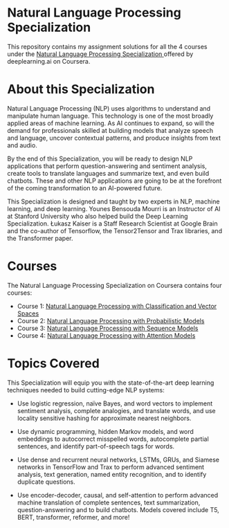 # Natural Language Processing Specialization

This repository contains my assignment solutions for all the 4 courses under the <a href='https://www.coursera.org/specializations/natural-language-processing'>Natural Language Processing Specialization </a> offered by deeplearning.ai on Coursera.

# About this Specialization

Natural Language Processing (NLP) uses algorithms to understand and manipulate human language. This technology is one of the most broadly applied areas of machine learning. As AI continues to expand, so will the demand for professionals skilled at building models that analyze speech and language, uncover contextual patterns, and produce insights from text and audio.

By the end of this Specialization, you will be ready to design NLP applications that perform question-answering and sentiment analysis, create tools to translate languages and summarize text, and even build chatbots. These and other NLP applications are going to be at the forefront of the coming transformation to an AI-powered future.

This Specialization is designed and taught by two experts in NLP, machine learning, and deep learning. Younes Bensouda Mourri is an Instructor of AI at Stanford University who also helped build the Deep Learning Specialization. Łukasz Kaiser is a Staff Research Scientist at Google Brain and the co-author of Tensorflow, the Tensor2Tensor and Trax libraries, and the Transformer paper.

# Courses

The Natural Language Processing Specialization on Coursera contains four courses:

- Course 1: <a href='https://www.coursera.org/learn/classification-vector-spaces-in-nlp'> Natural Language Processing with Classification and Vector Spaces </a>
- Course 2: <a href='https://www.coursera.org/learn/probabilistic-models-in-nlp'> Natural Language Processing with Probabilistic Models </a>
- Course 3: <a href='https://www.coursera.org/learn/sequence-models-in-nlp'> Natural Language Processing with Sequence Models </a>
- Course 4: <a href='https://www.coursera.org/learn/attention-models-in-nlp'> Natural Language Processing with Attention Models </a>


# Topics Covered

This Specialization will equip you with the state-of-the-art deep learning techniques needed to build cutting-edge NLP systems:

- Use logistic regression, naïve Bayes, and word vectors to implement sentiment analysis, complete analogies, and translate words, and use locality sensitive hashing for approximate nearest neighbors.

- Use dynamic programming, hidden Markov models, and word embeddings to autocorrect misspelled words, autocomplete partial sentences, and identify part-of-speech tags for words.

- Use dense and recurrent neural networks, LSTMs, GRUs, and Siamese networks in TensorFlow and Trax to perform advanced sentiment analysis, text generation, named entity recognition, and to identify duplicate questions.

- Use encoder-decoder, causal, and self-attention to perform advanced machine translation of complete sentences, text summarization, question-answering and to build chatbots. Models covered include T5, BERT, transformer, reformer, and more!
